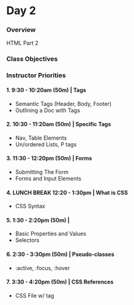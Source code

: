 # Day 2

### Overview

HTML Part 2

### Class Objectives

### Instructor Priorities

#### 1. 9:30 - 10:20am (50m) | Tags
* Semantic Tags (Header, Body, Footer)
* Outlining a Doc with Tags


#### 2. 10:30 - 11:20am (50m) | Specific Tags
* Nav, Table Elements
* Un/ordered Lists, P tags

#### 3. 11:30 - 12:20pm (50m) | Forms
* Submitting The Form
* Forms and Input Elements

#### 4. LUNCH BREAK 12:20 - 1:30pm | What is CSS
* CSS Syntax

#### 5. 1:30 - 2:20pm (50m) |
* Basic Properties and Values
* Selectors

#### 6. 2:30 - 3:30pm (50m) | Pseudo-classes
* :active, :focus, :hover

#### 7. 3:30 - 4:20pm (50m) | CSS References
* CSS File w/ <link> tag
